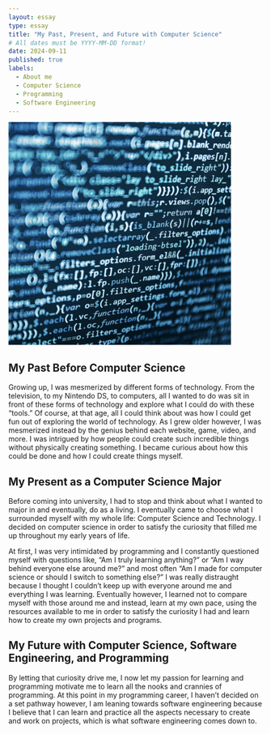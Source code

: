 ```yaml
---
layout: essay
type: essay
title: "My Past, Present, and Future with Computer Science"
# All dates must be YYYY-MM-DD format!
date: 2024-09-11
published: true
labels:
  - About me
  - Computer Science
  - Programming
  - Software Engineering
---
```

<img width="440px" class="rounded float-start pe-4" src="../img/SES-Computer-Science-1900862161.jpeg">

## My Past Before Computer Science
Growing up, I was mesmerized by different forms of technology. From the television, to my Nintendo DS, to computers, all I wanted to do was sit in front of these forms of technology and explore what I could do with these “tools.” Of course, at that age, all I could think about was how I could get fun out of exploring the world of technology. As I grew older however, I was mesmerized instead by the genius behind each website, game, video, and more. I was intrigued by how people could create such incredible things without physically creating something. I became curious about how this could be done and how I could create things myself.

## My Present as a Computer Science Major
Before coming into university, I had to stop and think about what I wanted to major in and eventually, do as a living. I eventually came to choose what I surrounded myself with my whole life: Computer Science and Technology. I decided on computer science in order to satisfy the curiosity that filled me up throughout my early years of life.

At first, I was very intimidated by programming and I constantly questioned myself with questions like, “Am I truly learning anything?” or “Am I way behind everyone else around me?” and most often “Am I made for computer science or should I switch to something else?” I was really distraught because I thought I couldn’t keep up with everyone around me and everything I was learning. Eventually however, I learned not to compare myself with those around me and instead, learn at my own pace, using the resources available to me in order to satisfy the curiosity I had and learn how to create my own projects and programs. 

## My Future with Computer Science, Software Engineering, and Programming
By letting that curiosity drive me, I now let my passion for learning and programming motivate me to learn all the nooks and crannies of programming. At this point in my programming career, I haven’t decided on a set pathway however, I am leaning towards software engineering because I believe that I can learn and practice all the aspects necessary to create and work on projects, which is what software engineering comes down to.
